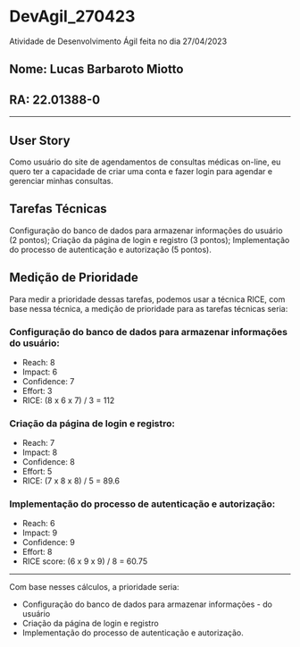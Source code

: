 # DevAgil_270423
Atividade de Desenvolvimento Ágil feita no dia 27/04/2023

## Nome: Lucas Barbaroto Miotto
## RA: 22.01388-0

***

## User Story
Como usuário do site de agendamentos de consultas médicas on-line, eu quero ter a capacidade de criar uma conta e fazer login para agendar e gerenciar minhas consultas.

## Tarefas Técnicas
Configuração do banco de dados para armazenar informações do usuário (2 pontos);
Criação da página de login e registro (3 pontos);
Implementação do processo de autenticação e autorização (5 pontos).

## Medição de Prioridade
Para medir a prioridade dessas tarefas, podemos usar a técnica RICE, com base nessa técnica, a medição de prioridade para as tarefas técnicas seria:

### Configuração do banco de dados para armazenar informações do usuário:
- Reach: 8
- Impact: 6
- Confidence: 7
- Effort: 3
- RICE: (8 x 6 x 7) / 3 = 112

### Criação da página de login e registro:
- Reach: 7
- Impact: 8
- Confidence: 8
- Effort: 5
- RICE: (7 x 8 x 8) / 5 = 89.6

### Implementação do processo de autenticação e autorização:
- Reach: 6
- Impact: 9
- Confidence: 9
- Effort: 8
- RICE score: (6 x 9 x 9) / 8 = 60.75

***

Com base nesses cálculos, a prioridade seria:

- Configuração do banco de dados para armazenar informações - do usuário
- Criação da página de login e registro
- Implementação do processo de autenticação e autorização.
